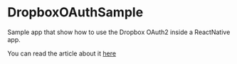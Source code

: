 # DropboxOAuthSample
Sample app that show how to use the Dropbox OAuth2 inside a ReactNative app. 

You can read the article about it [here](https://blog.dwastudio.fr/dropbox-oauth-reactnative/)
